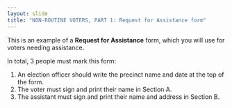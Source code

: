 ```yaml
---
layout: slide
title: "NON-ROUTINE VOTERS, PART 1: Request for Assistance form"
---
```


This is an example of a **Request for Assistance** form, which you will use for voters needing assistance.

In total, 3 people must mark this form:

1.  An election officer should write the precinct name and date at the top of the form.
2.  The voter must sign and print their name in Section A.
3.  The assistant must sign and print their name and address in Section B.